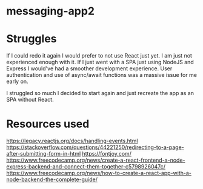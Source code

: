 # messaging-app2


# Struggles
If I could redo it again I would prefer to not use React just yet. I am just not experienced enough with it. If I just went with a SPA just using NodeJS and Express I would've had a smoother development experience.
User authentication and use of async/await functions was a massive issue for me early on.

I struggled so much I decided to start again and just recreate the app as an SPA without React.

# Resources used
https://legacy.reactjs.org/docs/handling-events.html
https://stackoverflow.com/questions/44221250/redirecting-to-a-page-after-submitting-form-in-html
https://fontjoy.com/
https://www.freecodecamp.org/news/create-a-react-frontend-a-node-express-backend-and-connect-them-together-c5798926047c/
https://www.freecodecamp.org/news/how-to-create-a-react-app-with-a-node-backend-the-complete-guide/